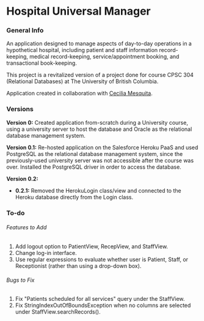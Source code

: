 # Hospital Universal Manager

### General Info
An application designed to manage aspects of day-to-day operations in a hypothetical hospital, including patient and 
staff information record-keeping, medical record-keeping, service/appointment booking, and transactional book-keeping.

This project is a revitalized version of a project done for course CPSC 304 (Relational Databases) at The University 
of British Columbia. 

Application created in collaboration with [Cecilia Mesquita](https://github.com/ceci96p). 

### Versions
**Version 0:** Created application from-scratch during a University course, using a university server to host the 
database and Oracle as the relational database management system. 

**Version 0.1:** Re-hosted application on the Salesforce Heroku PaaS and used PostgreSQL as the relational database 
management system, since the previously-used university server was not accessible after the course was over. Installed 
the PostgreSQL driver in order to access the database. 

**Version 0.2:** 
* **0.2.1:** Removed the HerokuLogin class/view and connected to the Heroku database directly from the Login class. 

### To-do
###### Features to Add
1. Add logout option to PatientView, RecepView, and StaffView. 
2. Change log-in interface. 
3. Use regular expressions to evaluate whether user is Patient, Staff, or Receptionist (rather than 
using a drop-down box). 

###### Bugs to Fix
1. Fix "Patients scheduled for all services" query under the StaffView. 
2. Fix StringIndexOutOfBoundsException when no columns are selected under StaffView.searchRecords().
